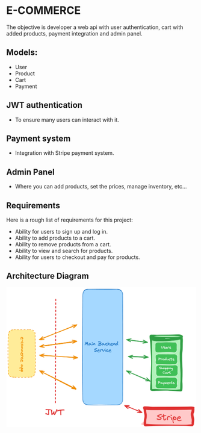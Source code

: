 # E-COMMERCE
The objective is developer a web api with user authentication, cart with added products, payment integration and admin panel.

## Models:
- User
- Product
- Cart
- Payment

## JWT authentication
- To ensure many users can interact with it.

## Payment system
- Integration with Stripe payment system.

## Admin Panel
- Where you can add products, set the prices, manage inventory, etc...

## Requirements
Here is a rough list of requirements for this project:

- Ability for users to sign up and log in.
- Ability to add products to a cart.
- Ability to remove products from a cart.
- Ability to view and search for products.
- Ability for users to checkout and pay for products.

## Architecture Diagram
![E-Commerce API Architecture](/Assets/simple-ecommerce-api-thzqo.png)